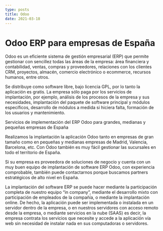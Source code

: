```yaml
---
type: posts
title: Odoo
date: 2021-03-18
---
```


# Odoo ERP para empresas de España

Odoo es un eficiente sistema de gestión empresarial (ERP) que permite gestionar con sencillez todas las áreas de la empresa: área financiera y contabilidad, ventas, compras y proveedores, relaciones con los clientes CRM, proyectos, almacén, comercio electrónico o ecommerce, recursos humanos, entre otros.

Se distribuye como software libre, bajo licencia GPL, por lo tanto la aplicación es gratis. La empresa sólo paga por los servicios de implantación, por ejemplo, análisis de los procesos de la empresa y sus necesidades, implantación del paquete de software principal y módulos específicos, desarrollo de módulos a medida si hiciera falta, formación de los usuarios y mantenimiento.

Servicios de implementación del ERP Odoo para grandes, medianas y pequeñas empresas de España

Realizamos la implantación la aplicación Odoo tanto en empresas de gran tamaño como en pequeñas y medianas empresas de Madrid, Valencia, Barcelona, etc. Con Odoo también es muy fácil gestionar las sucursales en todo el territorio de España.

Si su empresa es proveedora de soluciones de negocio y cuenta con un muy buen equipo de implantación de software ERP Odoo, con experiencia comprobable, también puede contactarnos porque buscamos partners estratégicos de alto nivel en España.

La implantación del software ERP se puede hacer mediante la participación completa de nuestro equipo “in company”, mediante el desarrollo mixto con participación de empleados de la compañía, o mediante la implantación online. De hecho, la aplicación puede ser implementada o instalada en un servidor dentro de la empresa, o en nuestros servidores con acceso remoto desde la empresa, o mediante servicios en la nube (SAAS) es decir, la empresa contrata los servicios que necesite y accede a la aplicación vía web sin necesidad de instalar nada en sus computadoras o servidores.
